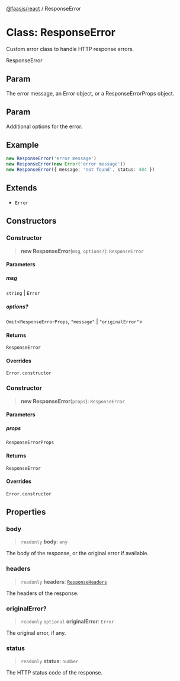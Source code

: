 [@faasjs/react](../README.md) / ResponseError

# Class: ResponseError

Custom error class to handle HTTP response errors.

 ResponseError

## Param

The error message, an Error object, or a ResponseErrorProps object.

## Param

Additional options for the error.

## Example

```ts
new ResponseError('error message')
new ResponseError(new Error('error message'))
new ResponseError({ message: 'not found', status: 404 })
```

## Extends

- `Error`

## Constructors

### Constructor

> **new ResponseError**(`msg`, `options?`): `ResponseError`

#### Parameters

##### msg

`string` | `Error`

##### options?

`Omit`\<`ResponseErrorProps`, `"message"` \| `"originalError"`\>

#### Returns

`ResponseError`

#### Overrides

`Error.constructor`

### Constructor

> **new ResponseError**(`props`): `ResponseError`

#### Parameters

##### props

`ResponseErrorProps`

#### Returns

`ResponseError`

#### Overrides

`Error.constructor`

## Properties

### body

> `readonly` **body**: `any`

The body of the response, or the original error if available.

### headers

> `readonly` **headers**: [`ResponseHeaders`](../type-aliases/ResponseHeaders.md)

The headers of the response.

### originalError?

> `readonly` `optional` **originalError**: `Error`

The original error, if any.

### status

> `readonly` **status**: `number`

The HTTP status code of the response.
